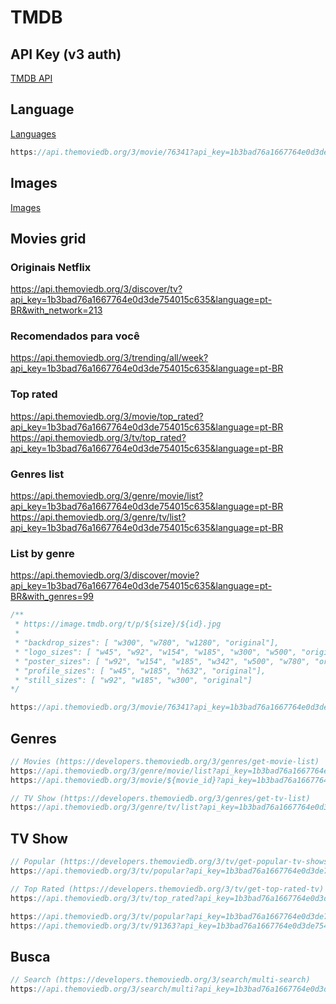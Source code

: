 # TMDB

## API Key (v3 auth)

[TMDB API](https://www.themoviedb.org/settings/api)

## Language

[Languages](https://developers.themoviedb.org/3/getting-started/languages)

```js
https://api.themoviedb.org/3/movie/76341?api_key=1b3bad76a1667764e0d3de754015c635&language=pt-BR
```

## Images

[Images](https://developers.themoviedb.org/3/getting-started/images)

## Movies grid

### Originais Netflix
https://api.themoviedb.org/3/discover/tv?api_key=1b3bad76a1667764e0d3de754015c635&language=pt-BR&with_network=213

### Recomendados para você
https://api.themoviedb.org/3/trending/all/week?api_key=1b3bad76a1667764e0d3de754015c635&language=pt-BR

### Top rated
https://api.themoviedb.org/3/movie/top_rated?api_key=1b3bad76a1667764e0d3de754015c635&language=pt-BR
https://api.themoviedb.org/3/tv/top_rated?api_key=1b3bad76a1667764e0d3de754015c635&language=pt-BR

### Genres list
https://api.themoviedb.org/3/genre/movie/list?api_key=1b3bad76a1667764e0d3de754015c635&language=pt-BR
https://api.themoviedb.org/3/genre/tv/list?api_key=1b3bad76a1667764e0d3de754015c635&language=pt-BR

### List by genre
https://api.themoviedb.org/3/discover/movie?api_key=1b3bad76a1667764e0d3de754015c635&language=pt-BR&with_genres=99

```js
/**
 * https://image.tmdb.org/t/p/${size}/${id}.jpg
 *
 * "backdrop_sizes": [ "w300", "w780", "w1280", "original"],
 * "logo_sizes": [ "w45", "w92", "w154", "w185", "w300", "w500", "original"],
 * "poster_sizes": [ "w92", "w154", "w185", "w342", "w500", "w780", "original"],
 * "profile_sizes": [ "w45", "w185", "h632", "original"],
 * "still_sizes": [ "w92", "w185", "w300", "original"]
*/

https://api.themoviedb.org/3/movie/76341?api_key=1b3bad76a1667764e0d3de754015c635&language=pt-BR
```

## Genres

```js
// Movies (https://developers.themoviedb.org/3/genres/get-movie-list)
https://api.themoviedb.org/3/genre/movie/list?api_key=1b3bad76a1667764e0d3de754015c635&language=pt-BR
https://api.themoviedb.org/3/movie/${movie_id}?api_key=1b3bad76a1667764e0d3de754015c635&language=en-US

// TV Show (https://developers.themoviedb.org/3/genres/get-tv-list)
https://api.themoviedb.org/3/genre/tv/list?api_key=1b3bad76a1667764e0d3de754015c635&language=pt-BR
```

## TV Show

```js
// Popular (https://developers.themoviedb.org/3/tv/get-popular-tv-shows)
https://api.themoviedb.org/3/tv/popular?api_key=1b3bad76a1667764e0d3de754015c635&language=en-US&page=1

// Top Rated (https://developers.themoviedb.org/3/tv/get-top-rated-tv)
https://api.themoviedb.org/3/tv/top_rated?api_key=1b3bad76a1667764e0d3de754015c635&language=en-US&page=1

https://api.themoviedb.org/3/tv/popular?api_key=1b3bad76a1667764e0d3de754015c635&language=pt-BR&page=1
https://api.themoviedb.org/3/tv/91363?api_key=1b3bad76a1667764e0d3de754015c635&language=pt-BR
```

## Busca

```js
// Search (https://developers.themoviedb.org/3/search/multi-search)
https://api.themoviedb.org/3/search/multi?api_key=1b3bad76a1667764e0d3de754015c635&language=en-US&query=dead&page=1&include_adult=false
```